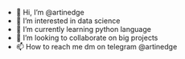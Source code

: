- 👋 Hi, I’m @artinedge
- 👀 I’m interested in data science
- 🌱 I’m currently learning python language
- 💞️ I’m looking to collaborate on big projects
- 📫 How to reach me dm on telegram @artinedge

<!---
artinedge/artinedge is a ✨ special ✨ repository because its `README.md` (this file) appears on your GitHub profile.
You can click the Preview link to take a look at your changes.
--->
